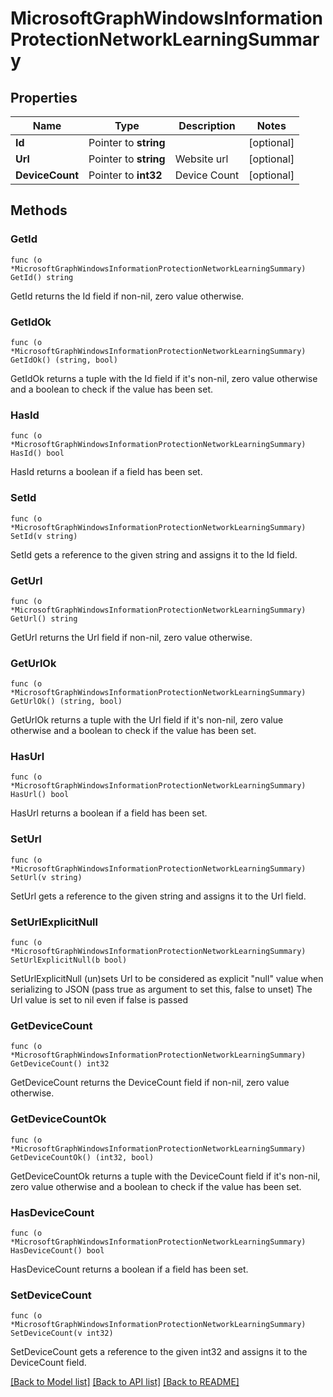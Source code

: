 # MicrosoftGraphWindowsInformationProtectionNetworkLearningSummary

## Properties

Name | Type | Description | Notes
------------ | ------------- | ------------- | -------------
**Id** | Pointer to **string** |  | [optional] 
**Url** | Pointer to **string** | Website url | [optional] 
**DeviceCount** | Pointer to **int32** | Device Count | [optional] 

## Methods

### GetId

`func (o *MicrosoftGraphWindowsInformationProtectionNetworkLearningSummary) GetId() string`

GetId returns the Id field if non-nil, zero value otherwise.

### GetIdOk

`func (o *MicrosoftGraphWindowsInformationProtectionNetworkLearningSummary) GetIdOk() (string, bool)`

GetIdOk returns a tuple with the Id field if it's non-nil, zero value otherwise
and a boolean to check if the value has been set.

### HasId

`func (o *MicrosoftGraphWindowsInformationProtectionNetworkLearningSummary) HasId() bool`

HasId returns a boolean if a field has been set.

### SetId

`func (o *MicrosoftGraphWindowsInformationProtectionNetworkLearningSummary) SetId(v string)`

SetId gets a reference to the given string and assigns it to the Id field.

### GetUrl

`func (o *MicrosoftGraphWindowsInformationProtectionNetworkLearningSummary) GetUrl() string`

GetUrl returns the Url field if non-nil, zero value otherwise.

### GetUrlOk

`func (o *MicrosoftGraphWindowsInformationProtectionNetworkLearningSummary) GetUrlOk() (string, bool)`

GetUrlOk returns a tuple with the Url field if it's non-nil, zero value otherwise
and a boolean to check if the value has been set.

### HasUrl

`func (o *MicrosoftGraphWindowsInformationProtectionNetworkLearningSummary) HasUrl() bool`

HasUrl returns a boolean if a field has been set.

### SetUrl

`func (o *MicrosoftGraphWindowsInformationProtectionNetworkLearningSummary) SetUrl(v string)`

SetUrl gets a reference to the given string and assigns it to the Url field.

### SetUrlExplicitNull

`func (o *MicrosoftGraphWindowsInformationProtectionNetworkLearningSummary) SetUrlExplicitNull(b bool)`

SetUrlExplicitNull (un)sets Url to be considered as explicit "null" value
when serializing to JSON (pass true as argument to set this, false to unset)
The Url value is set to nil even if false is passed
### GetDeviceCount

`func (o *MicrosoftGraphWindowsInformationProtectionNetworkLearningSummary) GetDeviceCount() int32`

GetDeviceCount returns the DeviceCount field if non-nil, zero value otherwise.

### GetDeviceCountOk

`func (o *MicrosoftGraphWindowsInformationProtectionNetworkLearningSummary) GetDeviceCountOk() (int32, bool)`

GetDeviceCountOk returns a tuple with the DeviceCount field if it's non-nil, zero value otherwise
and a boolean to check if the value has been set.

### HasDeviceCount

`func (o *MicrosoftGraphWindowsInformationProtectionNetworkLearningSummary) HasDeviceCount() bool`

HasDeviceCount returns a boolean if a field has been set.

### SetDeviceCount

`func (o *MicrosoftGraphWindowsInformationProtectionNetworkLearningSummary) SetDeviceCount(v int32)`

SetDeviceCount gets a reference to the given int32 and assigns it to the DeviceCount field.


[[Back to Model list]](../README.md#documentation-for-models) [[Back to API list]](../README.md#documentation-for-api-endpoints) [[Back to README]](../README.md)


